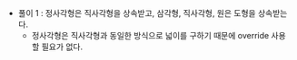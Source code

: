 - 풀이 1 : 정사각형은 직사각형을 상속받고, 삼각형, 직사각형, 원은 도형을 상속받는다. 
	- 정사각형은 직사각형과 동일한 방식으로 넓이를 구하기 때문에 override 사용할 필요가 없다.
	
